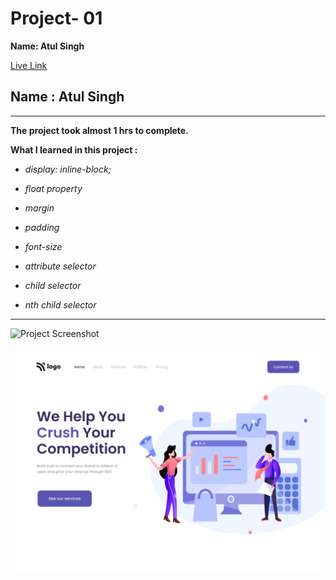 # Project- 01

**Name: Atul Singh**

[Live Link](https://20th-nov-fsjs-batch-2-project-01.netlify.app/)

## Name : Atul Singh

---

**The project took almost 1 hrs to complete.**

**What I learned in this project :**

- _display: inline-block;_

- _float property_

- _margin_

- _padding_

- _font-size_

- _attribute selector_

- _child selector_

- _nth child selector_

---

![Project Screenshot](https://img.shields.io/badge/LiveClass-Project--1-blue)

![LCO](./output.png)
